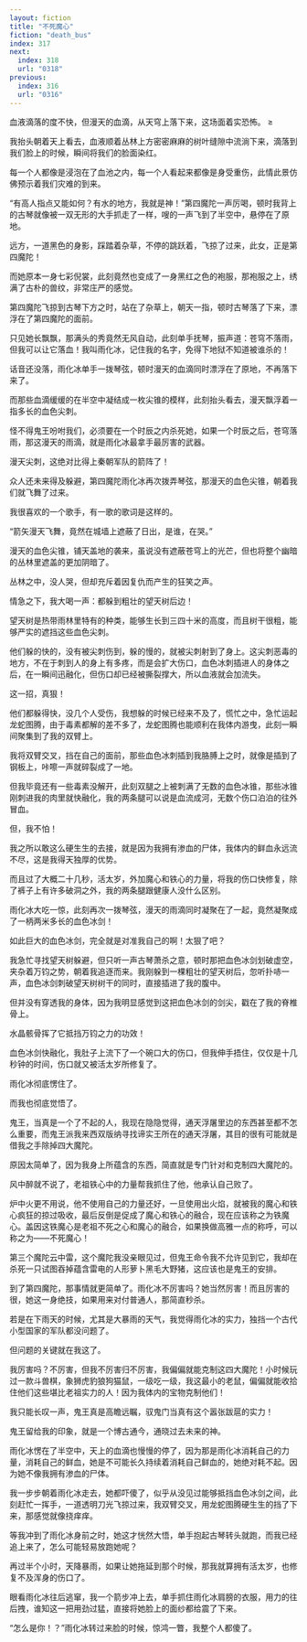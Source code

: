 ```yaml
---
layout: fiction
title: "不死魔心"
fiction: "death_bus"
index: 317
next:
  index: 318
  url: "0318"
previous:
  index: 316
  url: "0316"
---
```

血液滴落的度不快，但漫天的血滴，从天穹上落下来，这场面着实恐怖。 ≥

我抬头朝着天上看去，血液顺着丛林上方密密麻麻的树叶缝隙中流淌下来，滴落到我们脸上的时候，瞬间将我们的脸面染红。

每一个人都像是浸泡在了血池之内，每一个人看起来都像是身受重伤，此情此景仿佛预示着我们灾难的到来。

“有高人指点又能如何？有水的地方，我就是神！”第四魔陀一声厉喝，顿时我背上的古琴就像被一双无形的大手抓走了一样，嗖的一声飞到了半空中，悬停在了原地。

远方，一道黑色的身影，踩踏着杂草，不停的跳跃着，飞掠了过来，此女，正是第四魔陀！

而她原本一身七彩倪裳，此刻竟然也变成了一身黑红之色的袍服，那袍服之上，绣满了古朴的兽纹，非常庄严的感觉。

第四魔陀飞掠到古琴下方之时，站在了杂草上，朝天一指，顿时古琴落了下来，漂浮在了第四魔陀的面前。

只见她长飘飘，那满头的秀竟然无风自动，此刻单手抚琴，振声道：苍穹不落雨，但我可以让它落血！我叫雨化冰，记住我的名字，免得下地狱不知道被谁杀的！

话音还没落，雨化冰单手一拨琴弦，顿时漫天的血滴同时漂浮在了原地，不再落下来了。

而那些血滴缓缓的在半空中凝结成一枚尖锥的模样，此刻抬头看去，漫天飘浮着一指多长的血色尖刺。

怪不得鬼王吩咐我们，必须要在一个时辰之内杀死她，如果一个时辰之后，苍穹落雨，那这漫天的雨滴，就是雨化冰最拿手最厉害的武器。

漫天尖刺，这绝对比得上秦朝军队的箭阵了！

众人还未来得及躲避，第四魔陀雨化冰再次拨弄琴弦，那漫天的血色尖锥，朝着我们就飞舞了过来。

我很喜欢的一个歌手，有一歌的歌词是这样的。

“箭矢漫天飞舞，竟然在城墙上遮蔽了日出，是谁，在哭。”

漫天的血色尖锥，铺天盖地的袭来，虽说没有遮蔽苍穹上的光芒，但也将整个幽暗的丛林里遮盖的更加阴暗了。

丛林之中，没人哭，但却充斥着因复仇而产生的狂笑之声。

情急之下，我大喝一声：都躲到粗壮的望天树后边！

望天树是热带雨林里特有的种类，能够生长到三四十米的高度，而且树干很粗，能够严实的遮挡这些血色尖刺。

他们躲的快的，没有被尖刺伤到，躲的慢的，就被尖刺射到了身上。这尖刺恶毒的地方，不在于刺到人的身上有多疼，而是会扩大伤口，血色冰刺插进人的身体之后，在一瞬间迅融化，但伤口却已经被撕裂撑大，所以血液就会加流失。

这一招，真狠！

他们都躲得快，没几个人受伤，我想躲的时候已经来不及了，慌忙之中，急忙运起龙蛇图腾，由于毒素都解的差不多了，龙蛇图腾也能顺利在我体内游曳，此刻一瞬间聚集到了我的双臂上。

我将双臂交叉，挡在自己的面前，那些血色冰刺插到我胳膊上之时，就像是插到了钢板上，咔嚓一声就碎裂成了一地。

但我毕竟还有一些毒素没解开，此刻双腿之上被刺满了无数的血色冰锥，那些冰锥刚刺进我的肉里就快融化，我的两条腿可以说是血流成河，无数个伤口泊泊的往外冒血。

但，我不怕！

我之所以敢这么硬生生的去接，就是因为我拥有渗血的尸体，我体内的鲜血永远流不尽，这是我得天独厚的优势。

而且过了大概二十几秒，活太岁，外加魔心和铁心的力量，将我的伤口快修复，除了裤子上有许多破洞之外，我的两条腿跟健康人没什么区别。

雨化冰大吃一惊，此刻再次一拨琴弦，漫天的雨滴同时凝聚在了一起，竟然凝聚成了一柄两米多长的血色冰剑！

如此巨大的血色冰剑，完全就是对准我自己的啊！太狠了吧？

我急忙寻找望天树躲避，但只听一声古琴萧杀之意，顿时那把血色冰剑划破虚空，夹杂着万钧之势，朝着我追逐而来。我刚躲到一棵粗壮的望天树后，忽听扑哧一声，血色冰剑刺破望天树树干的同时，直接插进了我的腹中。

但并没有穿透我的身体，因为我明显感觉到这把血色冰剑的剑尖，戳在了我的脊椎骨上。

水晶骸骨挥了它抵挡万钧之力的功效！

血色冰剑快融化，我肚子上流下了一个碗口大的伤口，但我伸手捂住，仅仅是十几秒钟的时间，伤口就又被活太岁所修复了。

雨化冰彻底愣住了。

而我也彻底觉悟了。

鬼王，当真是一个了不起的人，我现在隐隐觉得，通天浮屠里边的东西甚至都不怎么重要，而鬼王派我来西双版纳寻找谛实王所在的通天浮屠，其目的很有可能就是借我之手除掉四大魔陀。

原因太简单了，因为我身上所蕴含的东西，简直就是专门针对和克制四大魔陀的。

风中醉就不说了，老祖铁心中的力量帮我抓住了他，他承认自己败了。

炉中火更不用说，他不使用自己的力量还好，一旦使用出火焰，就被我的魔心和铁心疯狂的掠过吸收，最后反倒是促成了魔心和铁心的融合，现在应该称之为铁魔心。盖因这铁魔心是老祖不死之心和魔心的融合，如果换做高雅一点的称呼，可以称之为――不死魔心！

第三个魔陀云中雷，这个魔陀我没亲眼见过，但鬼王命令我不允许见到它，我却在杀死一只试图吞掉蕴含雷电的人形萝卜黑毛大野猪，这应该也是鬼王的安排。

到了第四魔陀，那事情就更简单了。雨化冰不厉害吗？她当然厉害！而且厉害的很，她这一身绝技，如果用来对付普通人，那简直秒杀。

若是在下雨天的时候，尤其是大暴雨的天气，我觉得雨化冰的实力，独挡一个古代小型国家的军队都没问题了。

但问题的关键就在我这了。

我厉害吗？不厉害，但我不厉害归不厉害，我偏偏就能克制这四大魔陀！小时候玩过一款斗兽棋，象狮虎豹狼狗猫鼠，一级吃一级，我这最小的老鼠，偏偏就能收拾住他们这些堪比老祖实力的人！因为我体内的宝物克制他们！

我只能长叹一声，鬼王真是高瞻远瞩，驭鬼门当真有这个嚣张跋扈的实力！

鬼王留给我的印象，就是一个博古通今，通晓过去未来的神。

雨化冰愣在了半空中，天上的血滴也慢慢的停了，因为那是雨化冰消耗自己的力量，消耗自己的鲜血，她是不可能长久持续着消耗自己鲜血的，她绝对耗不起。因为她不像我拥有渗血的尸体。

我一步步朝着雨化冰走去，她都吓傻了，似乎从没见过能够抵挡血色冰剑之间，此刻赶忙一挥手，一道透明刀光飞掠过来，我双臂交叉，用龙蛇图腾硬生生的挡了下来，那感觉就像挠痒痒。

等我冲到了雨化冰身前之时，她这才恍然大悟，单手抱起古琴转头就跑，而我已经追上来了，怎么可能轻易放跑她呢？

再过半个小时，天降暴雨，如果让她拖延到那个时候，那我就算拥有活太岁，也修复不及浑身的伤口了。

眼看雨化冰往后逃窜，我一个箭步冲上去，单手抓住雨化冰肩膀的衣服，用力的往后拽，谁知这一把用劲过猛，直接将她脸上的面纱都给震了下来。

“怎么是你！？”雨化冰转过来脸的时候，惊鸿一瞥，我整个人都傻了。
